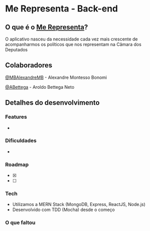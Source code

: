 # Me Representa - Back-end

## O que é o [Me Representa]()?
O aplicativo nasceu da necessidade cada vez mais crescente de acompanharmos os políticos que nos representam na Câmara dos Deputados

## Colaboradores
[@MBAlexandreMB](https://github.com/MBAlexandreMB) - Alexandre Montesso Bonomi

[@ABettega](https://github.com/ABettega) - Aroldo Bettega Neto

## Detalhes do desenvolvimento
### Features
- 
### Dificuldades
- 
### Roadmap
- [x] 
- [ ] 
### Tech
- Utilizamos a MERN Stack (MongoDB, Express, ReactJS, Node.js)
- Desenvolvido com TDD (Mocha) desde o começo
### O que faltou
